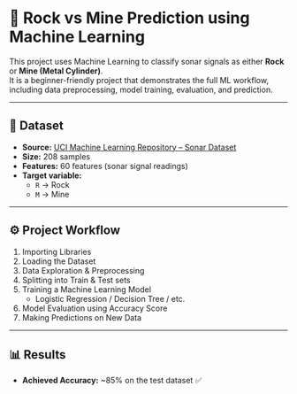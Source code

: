 # 🎯 Rock vs Mine Prediction using Machine Learning

This project uses Machine Learning to classify sonar signals as either **Rock** or **Mine (Metal Cylinder)**.  
It is a beginner-friendly project that demonstrates the full ML workflow, including data preprocessing, model training, evaluation, and prediction.

---

## 📂 Dataset
- **Source:** [UCI Machine Learning Repository – Sonar Dataset](https://archive.ics.uci.edu/dataset/151/connectionist+bench+sonar+mines+vs+rocks)  
- **Size:** 208 samples  
- **Features:** 60 features (sonar signal readings)  
- **Target variable:**  
  - `R` → Rock  
  - `M` → Mine  

---

## ⚙️ Project Workflow
1. Importing Libraries  
2. Loading the Dataset  
3. Data Exploration & Preprocessing  
4. Splitting into Train & Test sets  
5. Training a Machine Learning Model  
   - Logistic Regression / Decision Tree / etc.  
6. Model Evaluation using Accuracy Score  
7. Making Predictions on New Data  

---

## 📊 Results
- **Achieved Accuracy:** ~85% on the test dataset ✅
